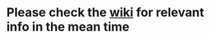 # Please check the [wiki](https://github.com/Radio-Info/RNUVP/wiki) for relevant info in the mean time
